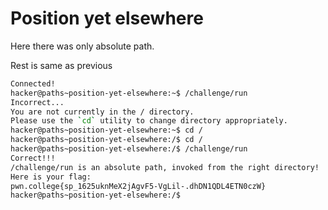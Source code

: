 # Position yet elsewhere

Here there was only absolute path. 

Rest is same as previous

```bash
Connected!
hacker@paths~position-yet-elsewhere:~$ /challenge/run
Incorrect...
You are not currently in the / directory.
Please use the `cd` utility to change directory appropriately.
hacker@paths~position-yet-elsewhere:~$ cd /
hacker@paths~position-yet-elsewhere:/$ cd /
hacker@paths~position-yet-elsewhere:/$ /challenge/run
Correct!!!
/challenge/run is an absolute path, invoked from the right directory!
Here is your flag:
pwn.college{sp_1625uknMeX2jAgvF5-VgLil-.dhDN1QDL4ETN0czW}
hacker@paths~position-yet-elsewhere:/$ 
```
